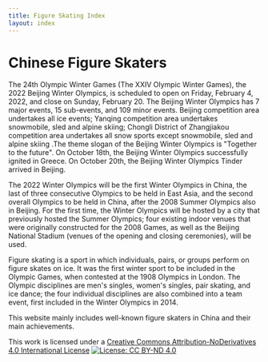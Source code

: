 ```yaml
---
title: Figure Skating Index
layout: index
---
```

<h1>Chinese Figure Skaters</h1>


<p class="para2">The 24th Olympic Winter Games (The XXIV Olympic Winter Games), the 2022 Beijing Winter Olympics, is scheduled to open on Friday, February 4, 2022, and close on Sunday, February 20. The Beijing Winter Olympics has 7 major events, 15 sub-events, and 109 minor events. Beijing competition area undertakes all ice events; Yanqing competition area undertakes snowmobile, sled and alpine skiing; Chongli District of Zhangjiakou competition area undertakes all snow sports except snowmobile, sled and alpine skiing .The theme slogan of the Beijing Winter Olympics is "Together to the future". On October 18th, the Beijing Winter Olympics successfully ignited in Greece. On October 20th, the Beijing Winter Olympics Tinder arrived in Beijing.</p>

<p class="para2">The 2022 Winter Olympics will be the first Winter Olympics in China, the last of three consecutive Olympics to be held in East Asia, and the second overall Olympics to be held in China, after the 2008 Summer Olympics also in Beijing. For the first time, the Winter Olympics will be hosted by a city that previously hosted the Summer Olympics; four existing indoor venues that were originally constructed for the 2008 Games, as well as the Beijing National Stadium (venues of the opening and closing ceremonies), will be used. </p>

<p class="para2">Figure skating is a sport in which individuals, pairs, or groups perform on figure skates on ice. It was the first winter sport to be included in the Olympic Games, when contested at the 1908 Olympics in London. The Olympic disciplines are men's singles, women's singles, pair skating, and ice dance; the four individual disciplines are also combined into a team event, first included in the Winter Olympics in 2014.</p>

<p class="para2">This website mainly includes well-known figure skaters in China and their main achievements.</p>

This work is licensed under a
[Creative Commons Attribution-NoDerivatives 4.0 International License](https://creativecommons.org/licenses/by-nd/4.0/)
[![License: CC BY-ND 4.0](https://img.shields.io/badge/License-CC_BY--ND_4.0-lightgrey.svg)](https://creativecommons.org/licenses/by-nd/4.0/)


